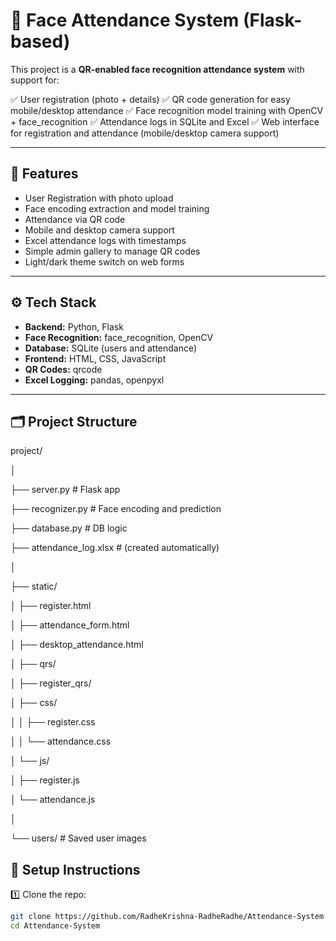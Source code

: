 # 📸 Face Attendance System (Flask-based)

This project is a **QR-enabled face recognition attendance system** with support for:

✅ User registration (photo + details)
✅ QR code generation for easy mobile/desktop attendance
✅ Face recognition model training with OpenCV + face_recognition
✅ Attendance logs in SQLite and Excel
✅ Web interface for registration and attendance (mobile/desktop camera support)

---

## 🚀 Features

- User Registration with photo upload
- Face encoding extraction and model training
- Attendance via QR code
- Mobile and desktop camera support
- Excel attendance logs with timestamps
- Simple admin gallery to manage QR codes
- Light/dark theme switch on web forms

---

## ⚙️ Tech Stack

- **Backend:** Python, Flask
- **Face Recognition:** face_recognition, OpenCV
- **Database:** SQLite (users and attendance)
- **Frontend:** HTML, CSS, JavaScript
- **QR Codes:** qrcode
- **Excel Logging:** pandas, openpyxl

---

## 🗂️ Project Structure

project/

│

├── server.py                # Flask app

├── recognizer.py            # Face encoding and prediction

├── database.py              # DB logic

├── attendance_log.xlsx      # (created automatically)

│

├── static/

│   ├── register.html

│   ├── attendance_form.html

│   ├── desktop_attendance.html

│   ├── qrs/

│   ├── register_qrs/

│   ├── css/

│   │   ├── register.css

│   │   └── attendance.css

│   └── js/

│       ├── register.js

│       └── attendance.js

│

└── users/                    # Saved user images

## 🧩 Setup Instructions

1️⃣ Clone the repo:

```bash
git clone https://github.com/RadheKrishna-RadheRadhe/Attendance-System.git
cd Attendance-System
```

